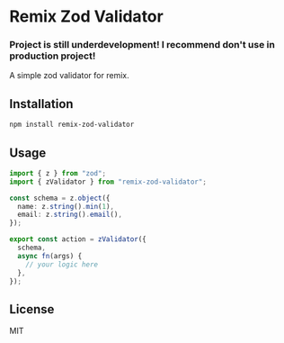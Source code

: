 # Remix Zod Validator

### Project is still underdevelopment! I recommend don't use in production project!


A simple zod validator for remix.

## Installation

```bash
npm install remix-zod-validator
```

## Usage

```ts
import { z } from "zod";
import { zValidator } from "remix-zod-validator";

const schema = z.object({
  name: z.string().min(1),
  email: z.string().email(),
});

export const action = zValidator({
  schema,
  async fn(args) {
    // your logic here
  },
});
```

## License

MIT
